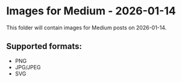 # Images for Medium - 2026-01-14

This folder will contain images for Medium posts on 2026-01-14.

## Supported formats:
- PNG
- JPG/JPEG
- SVG
